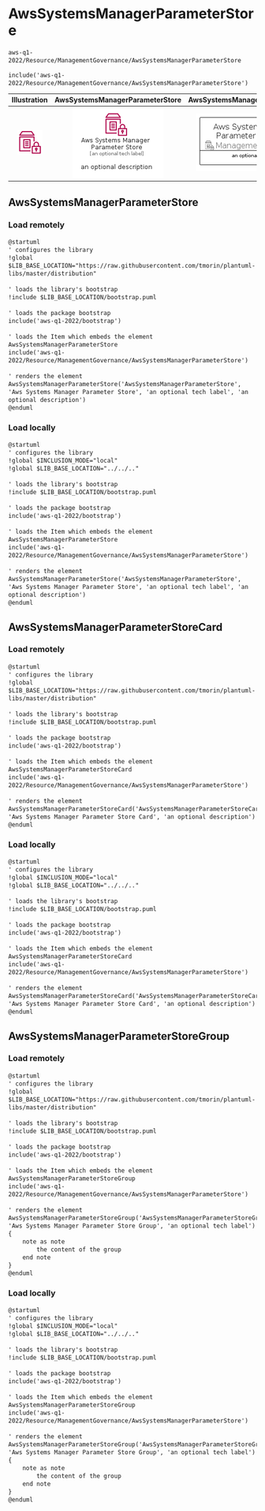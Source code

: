 # AwsSystemsManagerParameterStore


```text
aws-q1-2022/Resource/ManagementGovernance/AwsSystemsManagerParameterStore
```

```text
include('aws-q1-2022/Resource/ManagementGovernance/AwsSystemsManagerParameterStore')
```



| Illustration | AwsSystemsManagerParameterStore | AwsSystemsManagerParameterStoreCard | AwsSystemsManagerParameterStoreGroup |
| :---: | :---: | :---: | :---: |
| ![illustration for Illustration](../../../aws-q1-2022/Resource/ManagementGovernance/AwsSystemsManagerParameterStore.png) | ![illustration for AwsSystemsManagerParameterStore](../../../aws-q1-2022/Resource/ManagementGovernance/AwsSystemsManagerParameterStore.Local.png) | ![illustration for AwsSystemsManagerParameterStoreCard](../../../aws-q1-2022/Resource/ManagementGovernance/AwsSystemsManagerParameterStoreCard.Local.png) | ![illustration for AwsSystemsManagerParameterStoreGroup](../../../aws-q1-2022/Resource/ManagementGovernance/AwsSystemsManagerParameterStoreGroup.Local.png) |




## AwsSystemsManagerParameterStore

### Load remotely
```plantuml
@startuml
' configures the library
!global $LIB_BASE_LOCATION="https://raw.githubusercontent.com/tmorin/plantuml-libs/master/distribution"

' loads the library's bootstrap
!include $LIB_BASE_LOCATION/bootstrap.puml

' loads the package bootstrap
include('aws-q1-2022/bootstrap')

' loads the Item which embeds the element AwsSystemsManagerParameterStore
include('aws-q1-2022/Resource/ManagementGovernance/AwsSystemsManagerParameterStore')

' renders the element
AwsSystemsManagerParameterStore('AwsSystemsManagerParameterStore', 'Aws Systems Manager Parameter Store', 'an optional tech label', 'an optional description')
@enduml
```

### Load locally
```plantuml
@startuml
' configures the library
!global $INCLUSION_MODE="local"
!global $LIB_BASE_LOCATION="../../.."

' loads the library's bootstrap
!include $LIB_BASE_LOCATION/bootstrap.puml

' loads the package bootstrap
include('aws-q1-2022/bootstrap')

' loads the Item which embeds the element AwsSystemsManagerParameterStore
include('aws-q1-2022/Resource/ManagementGovernance/AwsSystemsManagerParameterStore')

' renders the element
AwsSystemsManagerParameterStore('AwsSystemsManagerParameterStore', 'Aws Systems Manager Parameter Store', 'an optional tech label', 'an optional description')
@enduml
```

## AwsSystemsManagerParameterStoreCard

### Load remotely
```plantuml
@startuml
' configures the library
!global $LIB_BASE_LOCATION="https://raw.githubusercontent.com/tmorin/plantuml-libs/master/distribution"

' loads the library's bootstrap
!include $LIB_BASE_LOCATION/bootstrap.puml

' loads the package bootstrap
include('aws-q1-2022/bootstrap')

' loads the Item which embeds the element AwsSystemsManagerParameterStoreCard
include('aws-q1-2022/Resource/ManagementGovernance/AwsSystemsManagerParameterStore')

' renders the element
AwsSystemsManagerParameterStoreCard('AwsSystemsManagerParameterStoreCard', 'Aws Systems Manager Parameter Store Card', 'an optional description')
@enduml
```

### Load locally
```plantuml
@startuml
' configures the library
!global $INCLUSION_MODE="local"
!global $LIB_BASE_LOCATION="../../.."

' loads the library's bootstrap
!include $LIB_BASE_LOCATION/bootstrap.puml

' loads the package bootstrap
include('aws-q1-2022/bootstrap')

' loads the Item which embeds the element AwsSystemsManagerParameterStoreCard
include('aws-q1-2022/Resource/ManagementGovernance/AwsSystemsManagerParameterStore')

' renders the element
AwsSystemsManagerParameterStoreCard('AwsSystemsManagerParameterStoreCard', 'Aws Systems Manager Parameter Store Card', 'an optional description')
@enduml
```

## AwsSystemsManagerParameterStoreGroup

### Load remotely
```plantuml
@startuml
' configures the library
!global $LIB_BASE_LOCATION="https://raw.githubusercontent.com/tmorin/plantuml-libs/master/distribution"

' loads the library's bootstrap
!include $LIB_BASE_LOCATION/bootstrap.puml

' loads the package bootstrap
include('aws-q1-2022/bootstrap')

' loads the Item which embeds the element AwsSystemsManagerParameterStoreGroup
include('aws-q1-2022/Resource/ManagementGovernance/AwsSystemsManagerParameterStore')

' renders the element
AwsSystemsManagerParameterStoreGroup('AwsSystemsManagerParameterStoreGroup', 'Aws Systems Manager Parameter Store Group', 'an optional tech label') {
    note as note
        the content of the group
    end note
}
@enduml
```

### Load locally
```plantuml
@startuml
' configures the library
!global $INCLUSION_MODE="local"
!global $LIB_BASE_LOCATION="../../.."

' loads the library's bootstrap
!include $LIB_BASE_LOCATION/bootstrap.puml

' loads the package bootstrap
include('aws-q1-2022/bootstrap')

' loads the Item which embeds the element AwsSystemsManagerParameterStoreGroup
include('aws-q1-2022/Resource/ManagementGovernance/AwsSystemsManagerParameterStore')

' renders the element
AwsSystemsManagerParameterStoreGroup('AwsSystemsManagerParameterStoreGroup', 'Aws Systems Manager Parameter Store Group', 'an optional tech label') {
    note as note
        the content of the group
    end note
}
@enduml
```


